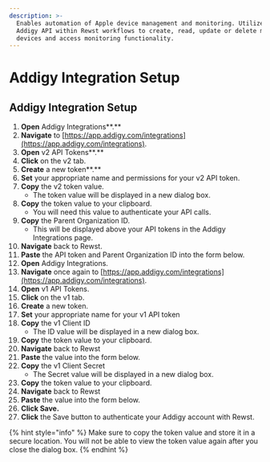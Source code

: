 ```yaml
---
description: >-
  Enables automation of Apple device management and monitoring. Utilize the
  Addigy API within Rewst workflows to create, read, update or delete managed
  devices and access monitoring functionality.
---
```


# Addigy Integration Setup

## Addigy Integration Setup

1. **Open** Addigy Integrations**.**&#x20;
2. **Navigate** to [https://app.addigy.com/integrations](https://app.addigy.com/integrations).
3. **Open** v2 API Tokens**.**&#x20;
4. **Click** on the v2 tab.
5. **Create** a new token**.**&#x20;
6. **Set** your appropriate name and permissions for your v2 API token.
7. **Copy** the v2 token value.&#x20;
   * The token value will be displayed in a new dialog box.&#x20;
8. **Copy** the token value to your clipboard.&#x20;
   * You will need this value to authenticate your API calls.
9. **Copy** the Parent Organization ID.&#x20;
   * This will be displayed above your API tokens in the Addigy Integrations page.
10. **Navigate** back to Rewst.&#x20;
11. **Paste** the API token and Parent Organization ID into the form below.
12. **Open** Addigy Integrations.&#x20;
13. **Navigate** once again to [https://app.addigy.com/integrations](https://app.addigy.com/integrations).
14. **Open** v1 API Tokens.&#x20;
15. **Click** on the v1 tab.
16. **Create** a new token.&#x20;
17. **Set** your appropriate name for your v1 API token
18. **Copy** the v1 Client ID&#x20;
    * The ID value will be displayed in a new dialog box.&#x20;
19. **Copy** the token value to your clipboard.&#x20;
20. **Navigate** back to Rewst&#x20;
21. **Paste** the value into the form below.
22. **Copy** the v1 Client Secret&#x20;
    * The Secret value will be displayed in a new dialog box.
23. **Copy** the token value to your clipboard.&#x20;
24. **Navigate** back to Rewst&#x20;
25. **Paste** the value into the form below.
26. **Click Save.**&#x20;
27. **Click** the Save button to authenticate your Addigy account with Rewst.

{% hint style="info" %}
Make sure to copy the token value and store it in a secure location. You will not be able to view the token value again after you close the dialog box.
{% endhint %}
